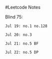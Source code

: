 #Leetcode Notes

Blind 75:

    Jul 19: no.1 no.128

    Jul 20: no.3

    Jul 21: no.5 BF

    Jul 22: no.5 DP